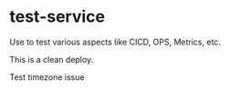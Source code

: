 # test-service
Use to test various aspects like CICD, OPS, Metrics, etc.

This is a clean deploy.

Test timezone issue
